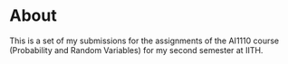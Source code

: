 # About
This is a set of my submissions for the assignments of the AI1110 course (Probability and Random Variables) for my second semester at IITH.
